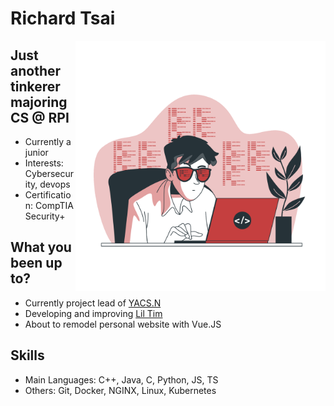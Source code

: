 # **Richard Tsai**

<img align="right" width="400" height="400" src="./img/coding.png">

## Just another tinkerer majoring CS @ RPI
 * Currently a junior
 * Interests: Cybersecurity, devops
 * Certification: CompTIA Security+  

## What you been up to?
 * Currently project lead of [YACS.N](https://github.com/YACS-RCOS/yacs.n)
 * Developing and improving [Lil Tim](https://github.com/RichtXO/Lil-Tim)
 * About to remodel personal website with Vue.JS

## Skills
* Main Languages: C++, Java, C, Python, JS, TS
* Others: Git, Docker, NGINX, Linux, Kubernetes
